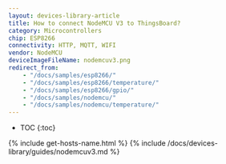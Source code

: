 ```yaml
---
layout: devices-library-article
title: How to connect NodeMCU V3 to ThingsBoard?
category: Microcontrollers
chip: ESP8266
connectivity: HTTP, MQTT, WIFI
vendor: NodeMCU
deviceImageFileName: nodemcuv3.png
redirect_from:
    - "/docs/samples/esp8266/"
    - "/docs/samples/esp8266/temperature/"
    - "/docs/samples/esp8266/gpio/"
    - "/docs/samples/nodemcu/"
    - "/docs/samples/nodemcu/temperature/"
---
```


* TOC
{:toc}

{% include get-hosts-name.html %}
{% include /docs/devices-library/guides/nodemcuv3.md %}
